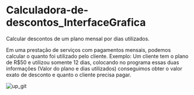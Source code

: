 # Calculadora-de-descontos_InterfaceGrafica
Calcular descontos de um plano mensal por dias utilizados.

Em uma prestação de serviços com pagamentos mensais, podemos calcular o quanto foi utilizado pelo cliente.
Exemplo: Um cliente tem o plano de R$50 e utilizou somente 12 dias, colocando no programa essas duas informações (Valor do plano e dias utilizados) conseguimos obter o valor exato de desconto e quanto o cliente precisa pagar.

![up_git](https://user-images.githubusercontent.com/95994249/150688496-527ae5fc-0ea2-489b-9dcc-098093b067a1.png)
